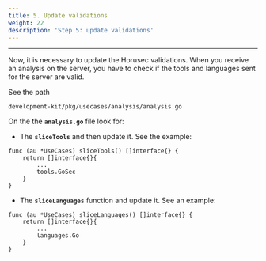 ```yaml
---
title: 5. Update validations
weight: 22
description: 'Step 5: update validations'
---
```


---

Now, it is necessary to update the Horusec validations. When you receive an analysis on the server, you have to check if the tools and languages sent for the server are valid.

See the path

`development-kit/pkg/usecases/analysis/analysis.go`

On the the **`analysis.go`** file look for:

* The **`sliceTools`** and then update it. See the example:

```text
func (au *UseCases) sliceTools() []interface{} {
	return []interface{}{
		...
		tools.GoSec
	}
}
```

* The **`sliceLanguages`** function and update it. See an example: 

```text
func (au *UseCases) sliceLanguages() []interface{} {
	return []interface{}{
		...
		languages.Go
	}
}
```

